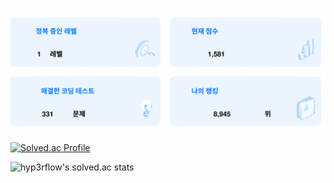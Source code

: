 ![PROGRAMMERS](https://github.com/an-noying/github-programmers-rank/blob/master/lib/result.svg)

[![Solved.ac Profile](http://mazassumnida.wtf/api/v2/generate_badge?boj=annoying_kr)](https://solved.ac/annoying_kr/)

![hyp3rflow's solved.ac stats](https://github-readme-solvedac.hyp3rflow.vercel.app/api/?handle=annoying_kr)
